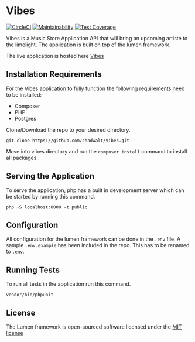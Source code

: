 # Vibes

[![CircleCI](https://circleci.com/gh/chadwalt/Vibes.svg?style=svg)](https://circleci.com/gh/chadwalt/Vibes)
[![Maintainability](https://api.codeclimate.com/v1/badges/ac742319b528f6728271/maintainability)](https://codeclimate.com/github/chadwalt/Vibes/maintainability)
[![Test Coverage](https://api.codeclimate.com/v1/badges/ac742319b528f6728271/test_coverage)](https://codeclimate.com/github/chadwalt/Vibes/test_coverage)

Vibes is a Music Store Application API that will bring an upcoming artiste to the limelight. The application is built on top of the lumen framework.

The live application is hosted here [Vibes](https://vibes2.docs.apiary.io/#)

## Installation Requirements

For the Vibes application to fully function the following requirements need to be installed:-

- Composer
- PHP
- Postgres

Clone/Download the repo to your desired directory.

```
git clone https://github.com/chadwalt/Vibes.git
```

Move into vibes directory and run the `composer install` command to install all packages.

## Serving the Application

To serve the application, php has a built in development server which can be started by running this command.

```
php -S localhost:8000 -t public
```

## Configuration

All configuration for the lumen framework can be done in the `.env` file. A sample `.env.example` has been included in the repo. This has to be renamed to `.env`.

## Running Tests

To run all tests in the application run this command.

```
vendor/bin/phpunit
```

## License

The Lumen framework is open-sourced software licensed under the [MIT license](http://opensource.org/licenses/MIT)
